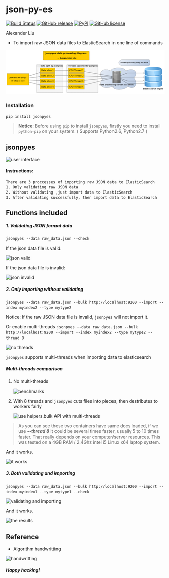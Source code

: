 json-py-es
==========

[![Build Status](https://travis-ci.org/xros/jsonpyes.svg?branch=master)](https://travis-ci.org/xros/jsonpyes)
[![GitHub release](https://img.shields.io/github/release/xros/jsonpyes.svg)](https://github.com/xros/jsonpyes/releases)
[![PyPI](https://img.shields.io/pypi/dm/jsonpyes.svg)](https://pypi.python.org/pypi/jsonpyes)
[![GitHub license](https://img.shields.io/github/license/xros/jsonpyes.svg)](https://github.com/xros/jsonpyes/blob/master/LICENSE)

Alexander Liu

* To import raw JSON data files to ElasticSearch in one line of commands

![jsonpyes diagram](static/jsonpyes_data_processing_diagram.png)


### Installation

```pip install jsonpyes```  

> **Notice**: Before using `pip` to install `jsonpyes`, firstly you need to install `python-pip` on your system. ( Supports Python2.6, Python2.7 )


jsonpyes
--------

![user interface](https://raw.githubusercontent.com/xros/jsonpyes/master/static/snapshot236.png)

#### Instructions:
    There are 3 proccesses of importing raw JSON data to ElasticSearch
    1. Only validating raw JSON data
    2. Without validating ,just import data to ElasticSearch
    3. After validating successfully, then import data to ElasticSearch



Functions included
------------------

##### 1. Validating JSON format data

```jsonpyes --data raw_data.json --check```

If the json data file is valid: 

![json valid](https://raw.githubusercontent.com/xros/jsonpyes/master/static/snapshot98.jpg)

If the json data file is invalid: 

![json invalid](https://raw.githubusercontent.com/xros/jsonpyes/master/static/snapshot99.jpg)

##### 2. Only importing without validating

```jsonpyes --data raw_data.json --bulk http://localhost:9200 --import --index myindex2 --type mytype2```

Notice: If the raw JSON data file is invalid, `jsonpyes` will not import it.

Or enable multi-threads ```jsonpyes --data raw_data.json --bulk http://localhost:9200 --import --index myindex2 --type mytype2 --thread 8```

![no threads](https://raw.githubusercontent.com/xros/jsonpyes/master/static/snapshot102.jpg)

```jsonpyes``` supports multi-threads when importing data to elasticsearch


##### Multi-threads comparison

1. No multi-threads 

    ![benchmarks](https://raw.githubusercontent.com/xros/jsonpyes/master/static/snapshot237.png)

2. With 8 threads and `jsonpyes` cuts files into pieces, then destributes to workers fairly 

    ![use helpers.bulk API with multi-threads](https://raw.githubusercontent.com/xros/jsonpyes/master/static/snapshot235.png)

> As you can see these two containers have same docs loaded, if we use **_--thread 8_** it could be several times faster, usually 5 to 10 times faster.
> That really depends on your computer/server resources.
This was tested on a 4GB RAM / 2.4Ghz intel i5 Linux x64 laptop system.

And it works.

![it works](https://raw.githubusercontent.com/xros/jsonpyes/master/static/snapshot105.jpg)

##### 3. Both validating and importing

```jsonpyes --data raw_data.json --bulk http://localhost:9200 --import --index myindex1 --type mytype1 --check```

![validating and importing](https://raw.githubusercontent.com/xros/jsonpyes/master/static/snapshot135.png)

And it works.

![the results](https://raw.githubusercontent.com/xros/jsonpyes/master/static/snapshot101.jpg)


Reference
---------
* Algorithm handwritting

![handwritting](http://i.imgur.com/fgm1Mxt.jpg?1)

##### Happy hacking!
